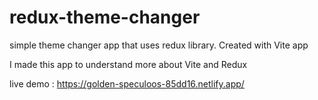 # redux-theme-changer

simple theme changer app that uses redux library. Created with Vite app

I made this app to understand more about Vite and Redux

live demo : https://golden-speculoos-85dd16.netlify.app/
